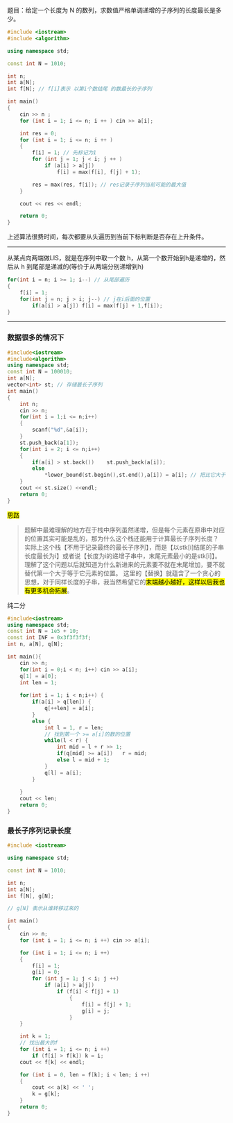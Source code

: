 题目：给定一个长度为 N 的数列，求数值严格单调递增的子序列的长度最长是多少。

```c++
#include <iostream>
#include <algorithm>

using namespace std;

const int N = 1010;

int n;
int a[N];
int f[N]; // f[i]表示 以第i个数结尾 的数最长的子序列

int main()
{
    cin >> n ;
    for (int i = 1; i <= n; i ++ ) cin >> a[i];

    int res = 0;
    for (int i = 1; i <= n; i ++ )
    {
        f[i] = 1; // 先标记为1
        for (int j = 1; j < i; j ++ )
            if (a[i] > a[j])
                f[i] = max(f[i], f[j] + 1);

        res = max(res, f[i]); // res记录子序列当前可能的最大值
    }

    cout << res << endl;

    return 0;
}
```

上述算法很费时间，每次都要从头遍历到当前下标判断是否存在上升条件。

----



从某点向两端做LIS，就是在序列中取一个数 h，从第一个数开始到h是递增的，然后从 h 到尾部是递减的(等价于从两端分别递增到h)



```c++
for(int i = n; i >= 1; i--) // 从尾部遍历
{
    f[i] = 1;
    for(int j = n; j > i; j--) // j在i后面的位置
        if(a[i] > a[j])	f[i] = max(f[j] + 1,f[i]);
}
```

---

### 数据很多的情况下

```c++
#include<iostream>
#include<algorithm>
using namespace std;
const int N = 100010;
int a[N];
vector<int> st; // 存储最长子序列
int main()
{
    int n;
    cin >> n;
    for(int i = 1;i <= n;i++)
    {
        scanf("%d",&a[i]);
    }
    st.push_back(a[1]);
    for(int i = 2; i <= n;i++)
    {
        if(a[i] > st.back())    st.push_back(a[i]);
        else
            *lower_bound(st.begin(),st.end(),a[i]) = a[i]; // 把比它大于等于的第一个数替换掉,z
    }
    cout << st.size() <<endl;
    return 0;
}
```

<mark>思路</mark>

>  题解中最难理解的地方在于栈中序列虽然递增，但是每个元素在原串中对应的位置其实可能是乱的，那为什么这个栈还能用于计算最长子序列长度？
> 实际上这个栈【不用于记录最终的最长子序列】，而是【以stk[i]结尾的子串长度最长为i】或者说【长度为i的递增子串中，末尾元素最小的是stk[i]】。理解了这个问题以后就知道为什么新进来的元素要不就在末尾增加，要不就替代第一个大于等于它元素的位置。
> 这里的【替换】就蕴含了一个贪心的思想，对于同样长度的子串，我当然希望它的<mark>末端越小越好，这样以后我也有更多机会拓展</mark>。

纯二分

```c++
#include<iostream>
using namespace std;
const int N = 1e5 + 10;
const int INF = 0x3f3f3f3f;
int n, a[N], q[N];

int main(){
    cin >> n;
    for(int i = 0;i < n; i++) cin >> a[i];
    q[1] = a[0];
    int len = 1;
    
    for(int i = 1; i < n;i++) {
        if(a[i] > q[len]) {
            q[++len] = a[i];
        }
        else {
            int l = 1, r = len;
            // 找到第一个 >= a[i]的数的位置
            while(l < r) {
                int mid = l + r >> 1;
                if(q[mid] >= a[i])   r = mid;
                else l = mid + 1;
            }
            q[l] = a[i];
        }
        
    }
    cout << len;
    return 0;
}
```



### 最长子序列记录长度

```c++
#include <iostream>

using namespace std;

const int N = 1010;

int n;
int a[N];
int f[N], g[N];

// g[N] 表示从谁转移过来的

int main()
{
    cin >> n;
    for (int i = 1; i <= n; i ++) cin >> a[i];

    for (int i = 1; i <= n; i ++)
    {
        f[i] = 1;
        g[i] = 0;
        for (int j = 1; j < i; j ++)
            if (a[i] > a[j])
                if (f[i] < f[j] + 1)
                    {
                        f[i] = f[j] + 1;
                        g[i] = j;
                    }
    }

    int k = 1;
    // 找出最大的f
    for (int i = 1; i <= n; i ++)
        if (f[i] > f[k]) k = i;
    cout << f[k] << endl;

    for (int i = 0, len = f[k]; i < len; i ++)
    {
        cout << a[k] << ' ';
        k = g[k];
    }
    return 0;
}

```

